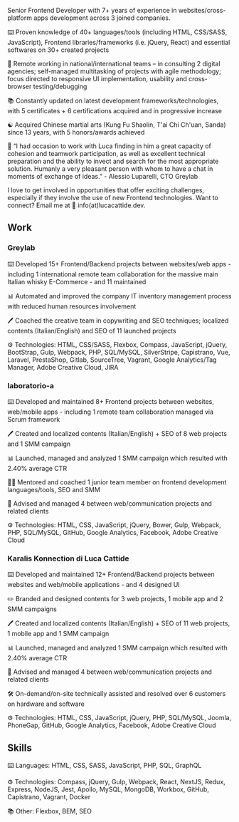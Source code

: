 <!--
**lucacattide/lucacattide** is a ✨ _special_ ✨ repository because its `README.md` (this file) appears on your GitHub profile.

Here are some ideas to get you started:

- 🔭 I’m currently working on ...
- 🌱 I’m currently learning ...
- 👯 I’m looking to collaborate on ...
- 🤔 I’m looking for help with ...
- 💬 Ask me about ...
- 📫 How to reach me: ...
- 😄 Pronouns: ...
- ⚡ Fun fact: ...
-->

Senior Frontend Developer with 7+ years of experience in websites/cross-platform apps development across 3 joined companies.

⌨️ Proven knowledge of 40+ languages/tools (including HTML, CSS/SASS, JavaScript), Frontend libraries/frameworks (i.e. jQuery, React) and essential softwares on 30+ created projects

👥 Remote working in national/international teams – in consulting 2 digital agencies; self-managed multitasking of projects with agile methodology; focus directed to responsive UI implementation, usability and cross-browser testing/debugging

📚 Constantly updated on latest development frameworks/technologies, with 5 certificates + 6 certifications acquired and in progressive increase

☯️ Acquired Chinese martial arts (Kung Fu Shaolin, T'ai Chi Ch'uan, Sanda) since 13 years, with 5 honors/awards achieved

💬 “I had occasion to work with Luca finding in him a great capacity of cohesion and teamwork participation, as well as excellent technical preparation and the ability to invect and search for the most appropriate solution. Humanly a very pleasant person with whom to have a chat in moments of exchange of ideas.” - Alessio Luparelli, CTO Greylab

I love to get involved in opportunities that offer exciting challenges, especially if they involve the use of new Frontend technologies. Want to connect? Email me at 📧 info(at)lucacattide.dev.

## Work

### Greylab

⌨️ Developed 15+ Frontend/Backend projects between websites/web apps - including 1 international remote team collaboration for the massive main Italian whisky E-Commerce - and 11 maintained

📊 Automated and improved the company IT inventory management process with reduced human resources involvement

🖊️ Coached the creative team in copywriting and SEO techniques; localized contents (Italian/English) and SEO of 11 launched projects

⚙️ Technologies: HTML, CSS/SASS, Flexbox, Compass, JavaScript, jQuery, BootStrap, Gulp, Webpack, PHP, SQL/MySQL, SilverStripe, Capistrano, Vue, Laravel, PrestaShop, Gitlab, SourceTree, Vagrant, Google Analytics/Tag Manager, Adobe Creative Cloud, JIRA

### laboratorio-a

⌨️ Developed and maintained 8+ Frontend projects between websites, web/mobile apps - including 1 remote team collaboration managed via Scrum framework

🖊️ Created and localized contents (Italian/English) + SEO of 8 web projects and 1 SMM campaign

📊 Launched, managed and analyzed 1 SMM campaign which resulted with 2.40% average CTR

👨‍🏫 Mentored and coached 1 junior team member on frontend development languages/tools, SEO and SMM

🤝 Advised and managed 4 between web/communication projects and related clients

⚙️ Technologies: HTML, CSS, JavaScript, jQuery, Bower, Gulp, Webpack, PHP, SQL/MySQL, GitHub, Google Analytics, Facebook, Adobe Creative Cloud

### Karalis Konnection di Luca Cattide

⌨️ Developed and maintained 12+ Frontend/Backend projects between websites and web/mobile applications - and 4 designed UI

✏️ Branded and designed contents for 3 web projects, 1 mobile app and 2 SMM campaigns

🖊️ Created and localized contents (Italian/English) + SEO of 11 web projects, 1 mobile app and 1 SMM campaign

📊 Launched, managed and analyzed 1 SMM campaign which resulted with 2.40% average CTR

🤝 Advised and managed 4 between web/communication projects and related clients

🛠️ On-demand/on-site technically assisted and resolved over 6 customers on hardware and software

⚙️ Technologies: HTML, CSS, JavaScript, jQuery, PHP, SQL/MySQL, Joomla, PhoneGap, GitHub, Google Analytics, Facebook, Adobe Creative Cloud

## Skills

⌨️ Languages: HTML, CSS, SASS, JavaScript, PHP, SQL, GraphQL

⚙️ Technologies: Compass, jQuery, Gulp, Webpack, React, NextJS, Redux, Express, NodeJS, Jest, Apollo, MySQL, MongoDB, Workbox, GitHub, Capistrano, Vagrant, Docker

📚 Other: Flexbox, BEM, SEO

